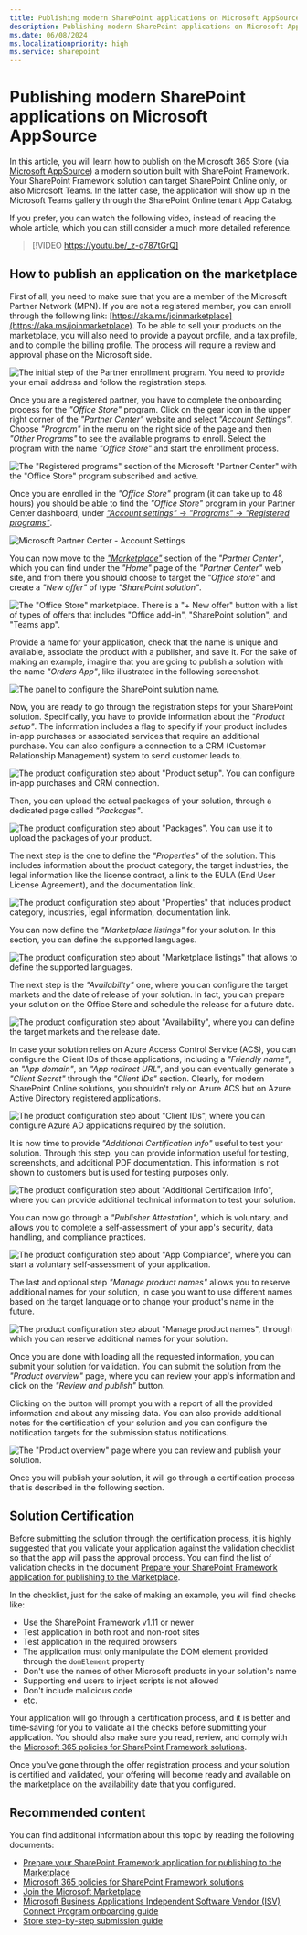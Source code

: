 ```yaml
---
title: Publishing modern SharePoint applications on Microsoft AppSource
description: Publishing modern SharePoint applications on Microsoft AppSource
ms.date: 06/08/2024
ms.localizationpriority: high
ms.service: sharepoint
---
```


# Publishing modern SharePoint applications on Microsoft AppSource

In this article, you will learn how to publish on the Microsoft 365 Store (via [Microsoft AppSource](https://appsource.microsoft.com/)) a modern solution built with SharePoint Framework. Your SharePoint Framework solution can target SharePoint Online only, or also Microsoft Teams. In the latter case, the application will show up in the Microsoft Teams gallery through the SharePoint Online tenant App Catalog.

If you prefer, you can watch the following video, instead of reading the whole article, which you can still consider a much more detailed reference.

> [!VIDEO https://youtu.be/_z-q787tGrQ]

## How to publish an application on the marketplace

First of all, you need to make sure that you are a member of the Microsoft Partner Network (MPN). If you are not a registered member, you can enroll through the following link: [https://aka.ms/joinmarketplace](https://aka.ms/joinmarketplace). To be able to sell your products on the marketplace, you will also need to provide a payout profile, and a tax profile, and to compile the billing profile. The process will require a review and approval phase on the Microsoft side.

![The initial step of the Partner enrollment program. You need to provide your email address and follow the registration steps.](../images/add-in-transform/publishing-modern-sharepoint-apps-on-appsource/publishing-modern-sharepoint-apps-on-appsource-partner-center-01.png)

Once you are a registered partner, you have to complete the onboarding process for the *"Office Store"* program. Click on the gear icon in the upper right corner of the *"Partner Center"* website and select *"Account Settings"*. Choose *"Program"* in the menu on the right side of the page and then *"Other Programs"* to see the available programs to enroll. Select the program with the name *"Office Store"* and start the enrollment process.

![The *"Registered programs"* section of the Microsoft *"Partner Center"* with the *"Office Store"* program subscribed and active.](../images/add-in-transform/publishing-modern-sharepoint-apps-on-appsource/publishing-modern-sharepoint-apps-on-appsource-partner-center-02.png)

Once you are enrolled in the *"Office Store"* program (it can take up to 48 hours) you should be able to find the *"Office Store"* program in your Partner Center dashboard, under [*"Account settings"* -> *"Programs"* -> *"Registered programs"*](https://partner.microsoft.com/dashboard/account/v3/settings/programs).

![Microsoft Partner Center - Account Settings](../images/add-in-transform/publishing-modern-sharepoint-apps-on-appsource/publishing-modern-sharepoint-apps-on-appsource-partner-center-03.png)

You can now move to the [*"Marketplace"*](https://partner.microsoft.com/dashboard/marketplace-offers/overview) section of the *"Partner Center"*, which you can find under the *"Home"* page of the *"Partner Center"* web site, and from there you should choose to target the *"Office store"* and create a *"New offer"* of type *"SharePoint solution"*.

![The *"Office Store"* marketplace. There is a *"+ New offer"* button with a list of types of offers that includes "Office add-in", "SharePoint solution", and "Teams app".](../images/add-in-transform/publishing-modern-sharepoint-apps-on-appsource/publishing-modern-sharepoint-apps-on-appsource-partner-center-04.png)

Provide a name for your application, check that the name is unique and available, associate the product with a publisher, and save it. For the sake of making an example, imagine that you are going to publish a solution with the name *"Orders App"*, like illustrated in the following screenshot.

![The panel to configure the SharePoint sulution name.](../images/add-in-transform/publishing-modern-sharepoint-apps-on-appsource/Publishing-modern-SharePoint-apps-on-AppSource-Partner-Center-05.png)

Now, you are ready to go through the registration steps for your SharePoint solution. Specifically, you have to provide information about the *"Product setup"*. The information includes a flag to specify if your product includes in-app purchases or associated services that require an additional purchase. You can also configure a connection to a CRM (Customer Relationship Management) system to send customer leads to.

![The product configuration step about *"Product setup"*. You can configure in-app purchases and CRM connection.](../images/add-in-transform/publishing-modern-sharepoint-apps-on-appsource/publishing-modern-sharepoint-apps-on-appsource-partner-center-06.png)

Then, you can upload the actual packages of your solution, through a dedicated page called *"Packages"*.

![The product configuration step about *"Packages"*. You can use it to upload the packages of your product.](../images/add-in-transform/publishing-modern-sharepoint-apps-on-appsource/publishing-modern-sharepoint-apps-on-appsource-partner-center-07.png)

The next step is the one to define the *"Properties"* of the solution. This includes information about the product category, the target industries, the legal information like the license contract, a link to the EULA (End User License Agreement), and the documentation link.

![The product configuration step about *"Properties"* that includes product category, industries, legal information, documentation link.](../images/add-in-transform/publishing-modern-sharepoint-apps-on-appsource/publishing-modern-sharepoint-apps-on-appsource-partner-center-08.png)

You can now define the *"Marketplace listings"* for your solution. In this section, you can define the supported languages.

![The product configuration step about *"Marketplace listings"* that allows to define the supported languages.](../images/add-in-transform/publishing-modern-sharepoint-apps-on-appsource/publishing-modern-sharepoint-apps-on-appsource-partner-center-09.png)

The next step is the *"Availability"* one, where you can configure the target markets and the date of release of your solution. In fact, you can prepare your solution on the Office Store and schedule the release for a future date.

![The product configuration step about *"Availability"*, where you can define the target markets and the release date.](../images/add-in-transform/publishing-modern-sharepoint-apps-on-appsource/publishing-modern-sharepoint-apps-on-appsource-partner-center-10.png)

In case your solution relies on Azure Access Control Service (ACS), you can configure the Client IDs of those applications, including a *"Friendly name"*, an *"App domain"*, an *"App redirect URL"*, and you can eventually generate a *"Client Secret"* through the *"Client IDs"* section. Clearly, for modern SharePoint Online solutions, you shouldn't rely on Azure ACS but on Azure Active Directory registered applications.

![The product configuration step about *"Client IDs"*, where you can configure Azure AD applications required by the solution.](../images/add-in-transform/publishing-modern-sharepoint-apps-on-appsource/publishing-modern-sharepoint-apps-on-appsource-partner-center-11.png)

It is now time to provide *"Additional Certification Info"* useful to test your solution. Through this step, you can provide information useful for testing, screenshots, and additional PDF documentation. This information is not shown to customers but is used for testing purposes only. 

![The product configuration step about *"Additional Certification Info"*, where you can provide additional technical information to test your solution.](../images/add-in-transform/publishing-modern-sharepoint-apps-on-appsource/publishing-modern-sharepoint-apps-on-appsource-partner-center-12.png)

You can now go through a *"Publisher Attestation"*, which is voluntary, and allows you to complete a self-assessment of your app's security, data handling, and compliance practices.

![The product configuration step about *"App Compliance"*, where you can start a voluntary self-assessment of your application.](../images/add-in-transform/publishing-modern-sharepoint-apps-on-appsource/publishing-modern-sharepoint-apps-on-appsource-partner-center-13.png)

The last and optional step *"Manage product names"* allows you to reserve additional names for your solution, in case you want to use different names based on the target language or to change your product's name in the future.

![The product configuration step about *"Manage product names"*, through which you can reserve additional names for your solution.](../images/add-in-transform/publishing-modern-sharepoint-apps-on-appsource/publishing-modern-sharepoint-apps-on-appsource-partner-center-14.png)

Once you are done with loading all the requested information, you can submit your solution for validation. You can submit the solution from the *"Product overview"* page, where you can review your app's information and click on the *"Review and publish"* button. 

Clicking on the button will prompt you with a report of all the provided information and about any missing data. You can also provide additional notes for the certification of your solution and you can configure the notification targets for the submission status notifications. 

![The *"Product overview"* page where you can review and publish your solution.](../images/add-in-transform/publishing-modern-sharepoint-apps-on-appsource/publishing-modern-sharepoint-apps-on-appsource-partner-center-15.png)

Once you will publish your solution, it will go through a certification process that is described in the following section.

## Solution Certification

Before submitting the solution through the certification process, it is highly suggested that you validate your application against the validation checklist so that the app will pass the approval process. You can find the list of validation checks in the document [Prepare your SharePoint Framework application for publishing to the Marketplace](../spfx/publish-to-marketplace-checklist.md).

In the checklist, just for the sake of making an example, you will find checks like:

- Use the SharePoint Framework v1.11 or newer
- Test application in both root and non-root sites
- Test application in the required browsers
- The application must only manipulate the DOM element provided through the `domElement` property
- Don't use the names of other Microsoft products in your solution's name
- Supporting end users to inject scripts is not allowed
- Don't include malicious code
- etc.

Your application will go through a certification process, and it is better and time-saving for you to validate all the checks before submitting your application. You should also make sure you read, review, and comply with the [Microsoft 365 policies for SharePoint Framework solutions](/legal/marketplace/certification-policies#1170-sharepoint-framework-solutions).

Once you've gone through the offer registration process and your solution is certified and validated, your offering will become ready and available on the marketplace on the availability date that you configured.

## Recommended content

You can find additional information about this topic by reading the following documents:

* [Prepare your SharePoint Framework application for publishing to the Marketplace](../spfx/publish-to-marketplace-checklist.md)
* [Microsoft 365 policies for SharePoint Framework solutions](/legal/marketplace/certification-policies#1170-sharepoint-framework-solutions)
* [Join the Microsoft Marketplace](https://aka.ms/joinmarketplace)
* [Microsoft Business Applications Independent Software Vendor (ISV) Connect Program onboarding guide](/azure/marketplace/business-applications-isv-program)
* [Store step-by-step submission guide](/azure/marketplace/add-in-submission-guide)

